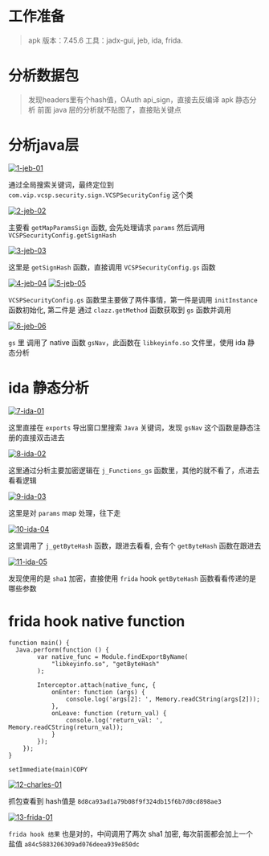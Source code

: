 # 工作准备

> apk 版本：7.45.6
> 工具：jadx-gui, jeb, ida, frida.

# 分析数据包

> 发现headers里有个hash值，OAuth api_sign，直接去反编译 apk 静态分析
> 前面 java 层的分析就不贴图了，直接贴关键点

# 分析java层

[![1-jeb-01](https://www.qinless.com/wp-content/uploads/2021/09/wp_editor_md_85d1560e61f13f0928373c06028da32e.jpg)](https://www.qinless.com/wp-content/uploads/2021/09/wp_editor_md_85d1560e61f13f0928373c06028da32e.jpg)

通过全局搜索关键词，最终定位到 `com.vip.vcsp.security.sign.VCSPSecurityConfig` 这个类

[![2-jeb-02](https://www.qinless.com/wp-content/uploads/2021/09/wp_editor_md_bc95d5b9ef018f9dee2882edbe492f05.jpg)](https://www.qinless.com/wp-content/uploads/2021/09/wp_editor_md_bc95d5b9ef018f9dee2882edbe492f05.jpg)

主要看 `getMapParamsSign` 函数, 会先处理请求 `params` 然后调用 `VCSPSecurityConfig.getSignHash`

[![3-jeb-03](https://www.qinless.com/wp-content/uploads/2021/09/wp_editor_md_b17ea112fcd4f633a5690da22e2a6d38.jpg)](https://www.qinless.com/wp-content/uploads/2021/09/wp_editor_md_b17ea112fcd4f633a5690da22e2a6d38.jpg)

这里是 `getSignHash` 函数，直接调用 `VCSPSecurityConfig.gs` 函数

[![4-jeb-04](https://www.qinless.com/wp-content/uploads/2021/09/wp_editor_md_d18a86a7f496fb4e62d8187c06d91e20.jpg)](https://www.qinless.com/wp-content/uploads/2021/09/wp_editor_md_d18a86a7f496fb4e62d8187c06d91e20.jpg)
[![5-jeb-05](https://www.qinless.com/wp-content/uploads/2021/09/wp_editor_md_41538fd87202466ffc8dcde567f3a2b0.jpg)](https://www.qinless.com/wp-content/uploads/2021/09/wp_editor_md_41538fd87202466ffc8dcde567f3a2b0.jpg)

`VCSPSecurityConfig.gs` 函数里主要做了两件事情，第一件是调用 `initInstance` 函数初始化, 第二件是 通过 `clazz.getMethod` 函数获取到 `gs` 函数并调用

[![6-jeb-06](https://www.qinless.com/wp-content/uploads/2021/09/wp_editor_md_dbcd859dbc7ef5af05d4db0406a03052.jpg)](https://www.qinless.com/wp-content/uploads/2021/09/wp_editor_md_dbcd859dbc7ef5af05d4db0406a03052.jpg)

`gs` 里 调用了 native 函数 `gsNav`，此函数在 `libkeyinfo.so` 文件里，使用 ida 静态分析

# ida 静态分析

[![7-ida-01](https://www.qinless.com/wp-content/uploads/2021/09/wp_editor_md_ef13b3bf1cd81d74397974fa2a44f59b.jpg)](https://www.qinless.com/wp-content/uploads/2021/09/wp_editor_md_ef13b3bf1cd81d74397974fa2a44f59b.jpg)

这里直接在 `exports` 导出窗口里搜索 `Java` 关键词，发现 `gsNav` 这个函数是静态注册的直接双击进去

[![8-ida-02](https://www.qinless.com/wp-content/uploads/2021/09/wp_editor_md_e0ab79f30ee23f3243255ff535bb025e.jpg)](https://www.qinless.com/wp-content/uploads/2021/09/wp_editor_md_e0ab79f30ee23f3243255ff535bb025e.jpg)

这里通过分析主要加密逻辑在 `j_Functions_gs` 函数里，其他的就不看了，点进去看看逻辑

[![9-ida-03](https://www.qinless.com/wp-content/uploads/2021/09/wp_editor_md_15a12d7d387fe3efeaf0be51bec37942.jpg)](https://www.qinless.com/wp-content/uploads/2021/09/wp_editor_md_15a12d7d387fe3efeaf0be51bec37942.jpg)

这里是对 `params` map 处理，往下走

[![10-ida-04](https://www.qinless.com/wp-content/uploads/2021/09/wp_editor_md_c33f09e04f1d31470c4f1184986b16da.jpg)](https://www.qinless.com/wp-content/uploads/2021/09/wp_editor_md_c33f09e04f1d31470c4f1184986b16da.jpg)

这里调用了 `j_getByteHash` 函数，跟进去看看, 会有个 `getByteHash` 函数在跟进去

[![11-ida-05](https://www.qinless.com/wp-content/uploads/2021/09/wp_editor_md_25bef0cd47dc8a1c915f35dd90b5adc7.jpg)](https://www.qinless.com/wp-content/uploads/2021/09/wp_editor_md_25bef0cd47dc8a1c915f35dd90b5adc7.jpg)

发现使用的是 `sha1` 加密，直接使用 `frida` hook `getByteHash` 函数看看传递的是哪些参数

# frida hook native function

```
function main() {
  Java.perform(function () {
        var native_func = Module.findExportByName(
            "libkeyinfo.so", "getByteHash"
        );

        Interceptor.attach(native_func, {
            onEnter: function (args) {
                console.log('args[2]: ', Memory.readCString(args[2]));
            },
            onLeave: function (return_val) {
                console.log('return_val: ', Memory.readCString(return_val));
            }
        });
    });
}

setImmediate(main)COPY
```

[![12-charles-01](https://www.qinless.com/wp-content/uploads/2021/09/wp_editor_md_a3026ff0d5f1ce7bf576c2c105f7f716.jpg)](https://www.qinless.com/wp-content/uploads/2021/09/wp_editor_md_a3026ff0d5f1ce7bf576c2c105f7f716.jpg)

抓包查看到 hash值是 `8d8ca93ad1a79b08f9f324db15f6b7d0cd898ae3`

[![13-frida-01](https://www.qinless.com/wp-content/uploads/2021/09/wp_editor_md_15b7d0f1fa26df0011ffbde502831078.jpg)](https://www.qinless.com/wp-content/uploads/2021/09/wp_editor_md_15b7d0f1fa26df0011ffbde502831078.jpg)

`frida hook 结果` 也是对的，中间调用了两次 sha1 加密, 每次前面都会加上一个 盐值 `a84c5883206309ad076deea939e850dc`